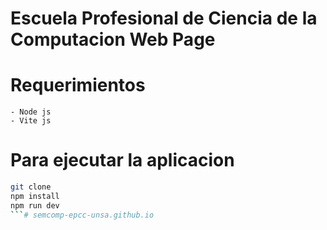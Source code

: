 # Escuela Profesional de Ciencia de la Computacion Web Page

# Requerimientos
	- Node js
	- Vite js
# Para ejecutar la aplicacion
```bash
git clone
npm install
npm run dev
```# semcomp-epcc-unsa.github.io
